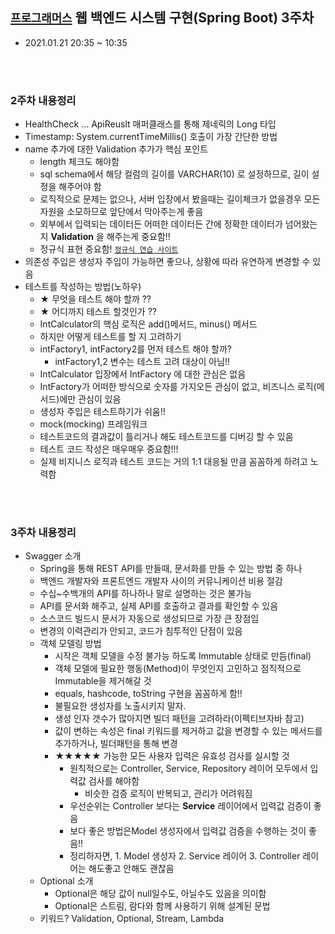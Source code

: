 ## [`프로그래머스`] 웹 백엔드 시스템 구현(Spring Boot) 3주차
  - 2021.01.21 20:35 ~ 10:35
  
  <br><br>
  
### 2주차 내용정리
  - HealthCheck ... ApiReuslt 매퍼클래스를 통해 제네릭의 Long 타입
  - Timestamp: System.currentTimeMillis() 호출이 가장 간단한 방법
  - name 추가에 대한 Validation 추가가 핵심 포인트
    - length 체크도 해야함
    - sql schema에서 해당 컬럼의 길이를 VARCHAR(10) 로 설정하므로, 길이 설정을 해주어야 함
    - 로직적으로 문제는 없으나, 서버 입장에서 봤을때는 길이체크가 없을경우 모든 자원을 소모하므로 앞단에서 막아주는게 좋음
    - 외부에서 입력되는 데이터든 어떠한 데이터든 간에 정확한 데이터가 넘어왔는지 **Validation** 을 해주는게 중요함!!
    - 정규식 표현 중요함! [`정규식 연습 사이트`]
  - 의존성 주입은 생성자 주입이 가능하면 좋으나, 상황에 따라 유연하게 변경할 수 있음
  - 테스트를 작성하는 방법(노하우)
    - ★ 무엇을 테스트 해야 할까 ??
    - ★ 어디까지 테스트 할것인가 ??
    - IntCalculator의 핵심 로직은 add()메서드, minus() 메서드
    - 하지만 어떻게 테스트를 할 지 고려하기
    - intFactory1, intFactory2를 먼저 테스트 해야 할까?
      - intFactory1,2 변수는 테스트 고려 대상이 아님!!
    - IntCalculator 입장에서 IntFactory 에 대한 관심은 없음
    - IntFactory가 어떠한 방식으로 숫자를 가지오든 관심이 없고, 비즈니스 로직(메서드)에만 관심이 있음
    - 생성자 주입은 테스트하기가 쉬움!!
    - mock(mocking) 프레임워크
    - 테스트코드의 결과값이 틀리거나 해도 테스트코드를 디버깅 할 수 있음
    - 테스트 코드 작성은 매우매우 중요함!!!
    - 실제 비지니스 로직과 테스트 코드는 거의 1:1 대응될 만큼 꼼꼼하게 하려고 노력함
  
  
  <br><br>
  
### 3주차 내용정리
  - Swagger 소개
      - Spring을 통해 REST API를 만들때, 문서화를 만들 수 있는 방법 중 하나
      - 백엔드 개발자와 프론트엔드 개발자 사이의 커뮤니케이션 비용 절감
      - 수십~수백개의 API를 하나하나 말로 설명하는 것은 불가능
      - API를 문서화 해주고, 실제 API를 호출하고 결과를 확인할 수 있음
      - 소스코드 빌드시 문서가 자동으로 생성되므로 가장 큰 장점임
      - 변경의 이력관리가 안되고, 코드가 침투적인 단점이 있음
    - 객체 모델링 방법
      - 시작은 객체 모델을 수정 불가능 하도록 Immutable 상태로 만듬(final)
      - 객체 모델에 필요한 행동(Method)이 무엇인지 고민하고 점직적으로 Immutable을 제거해갈 것
      - equals, hashcode, toString 구현을 꼼꼼하게 함!!
      - 불필요한 생성자를 노출시키지 말자.
      - 생성 인자 갯수가 많아지면 빌더 패턴을 고려하라(이펙티브자바 참고)
      - 값이 변하는 속성은 final 키워드를 제거하고 값을 변경할 수 있는 메서드를 추가하거나, 빌더패턴을 통해 변경
      - ★★★★★ 가능한 모든 사용자 입력은 유효성 검사를 실시할 것
        - 원칙적으로는 Controller, Service, Repository 레이어 모두에서 입력값 검사를 해야함
          - 비슷한 검증 로직이 반복되고, 관리가 어려워짐
        - 우선순위는 Controller 보다는 **Service** 레이어에서 입력값 검증이 좋음
        - 보다 좋은 방법은Model 생성자에서 입력값 검증을 수행하는 것이 좋음!!
        - 정리하자면, 1. Model 생성자 2. Service 레이어 3. Controller 레이어는 해도좋고 안해도 괜찮음
    - Optional 소개
      - Optional은 해당 값이 null일수도, 아닐수도 있음을 의미함
      - Optional은 스트림, 람다와 함께 사용하기 위해 설계된 문법
    - 키워드? Validation, Optional, Stream, Lambda
  
  
  
[`프로그래머스`]: https://programmers.co.kr/learn/courses/11186  
[`정규식 연습 사이트`]: https://regex101.com/
